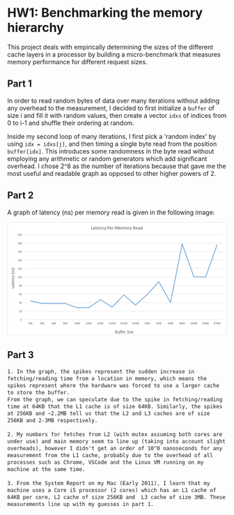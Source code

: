 # HW1: Benchmarking the memory hierarchy

This project deals with empirically determining the sizes of the different cache layers in a processor by building a micro-benchmark that measures memory performance for different request sizes.

## Part 1
In order to read random bytes of data over many iterations without adding any overhead to the measurement, I decided to first initialize a `buffer` of size i and fill it with random values, then create a vector `idxs` of indices from 0 to i-1 and shuffle their ordering at random.

Inside my second loop of many iterations, I first pick a 'random index' by using `idx = idxs[j]`, and then timing a single byte read from the position `buffer[idx]`. This introduces some randomness in the byte read without employing any arithmetic or random generators which add significant overhead. I chose 2^8 as the number of iterations because that gave me the most useful and readable graph as opposed to other higher powers of 2.

## Part 2
A graph of latency (ns) per memory read is given in the following image:

![Latency per memory read](/plots/cache_latencies2.png)

## Part 3
    1. In the graph, the spikes represent the sudden increase in fetching/reading time from a location in memory, which means the spikes represent where the hardware was forced to use a larger cache to store the buffer.
    From the graph, we can speculate due to the spike in fetching/reading time at 64KB that the L1 cache is of size 64KB. Similarly, the spikes at 256KB and ~2.2MB tell us that the L2 and L3 caches are of size 256KB and 2-3MB respectively. 

    2. My numbers for fetches from L2 (with mutex assuming both cores are under use) and main memory seem to line up (taking into account slight overheads), however I didn't get an order of 10^0 nanoseconds for any measurement from the L1 cache, probably due to the overhead of all processes such as Chrome, VSCode and the Linux VM running on my machine at the same time.

    3. From the System Report on my Mac (Early 2011), I learn that my machine uses a Core i5 processor (2 cores) which has an L1 cache of 64KB per core, L2 cache of size 256KB and  L3 cache of size 3MB. These measurements line up with my guesses in part 1.